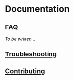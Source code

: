 # Documentation

## FAQ

*To be written...*

## [Troubleshooting](./troubleshooting.md)

## [Contributing](./contributing.md)
